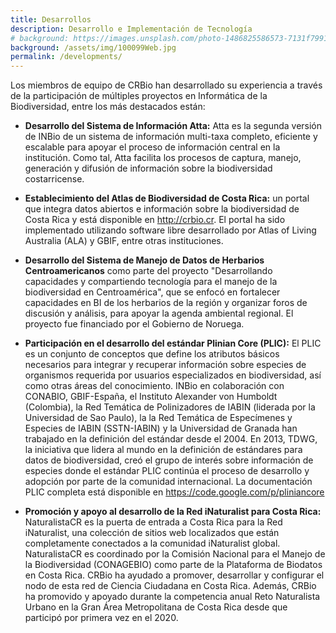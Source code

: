 ```yaml
---
title: Desarrollos
description: Desarrollo e Implementación de Tecnología
# background: https://images.unsplash.com/photo-1486825586573-7131f7991bdd?auto=format&w=2000
background: /assets/img/100099Web.jpg
permalink: /developments/
---
```


Los miembros de equipo de CRBio han desarrollado su experiencia a través de la participación de múltiples proyectos en Informática de la Biodiversidad, entre los más destacados están:

- **Desarrollo del Sistema de Información Atta:** Atta es la segunda versión de INBio de un sistema de información multi-taxa completo, eficiente y escalable para apoyar el proceso de información central en la institución. Como tal, Atta facilita los procesos de captura, manejo, generación y difusión de información sobre la biodiversidad costarricense.

- **Establecimiento del Atlas de Biodiversidad de Costa Rica:** un portal que integra datos abiertos e información sobre la biodiversidad de Costa Rica y está disponible en http://crbio.cr. El portal ha sido implementado utilizando software libre desarrollado por Atlas of Living Australia (ALA) y GBIF, entre otras instituciones.

- **Desarrollo del Sistema de Manejo de Datos de Herbarios Centroamericanos** como parte del proyecto "Desarrollando capacidades y compartiendo tecnología para el manejo de la biodiversidad en Centroamérica", que se enfocó en fortalecer capacidades en BI de los herbarios de la región y organizar foros de discusión y análisis, para apoyar la agenda ambiental regional. El proyecto fue financiado por el Gobierno de Noruega.

- **Participación en el desarrollo del estándar Plinian Core (PLIC):** El PLIC es un conjunto de conceptos que define los atributos básicos necesarios para integrar y recuperar información sobre especies de organismos requerida por usuarios especializados en biodiversidad, así como otras áreas del conocimiento. INBio en colaboración con CONABIO, GBIF-España, el Instituto Alexander von Humboldt (Colombia), la Red Temática de Polinizadores de IABIN (liderada por la Universidad de Sao Paulo), la la Red Temática de Especímenes y Especies de IABIN (SSTN-IABIN) y la Universidad de Granada han trabajado en la definición del estándar desde el 2004. En 2013, TDWG, la iniciativa que lidera al mundo en la definición de estándares para datos de biodiversidad, creó el grupo de interés sobre información de especies donde el estándar PLIC continúa el proceso de desarrollo y adopción por parte de la comunidad internacional. La documentación PLIC completa está disponible en https://code.google.com/p/pliniancore

- **Promoción y apoyo al desarrollo de la Red iNaturalist para Costa Rica:** NaturalistaCR es la puerta de entrada a Costa Rica para la Red iNaturalist, una colección de sitios web localizados que están completamente conectados a la comunidad iNaturalist global. NaturalistaCR es coordinado por la Comisión Nacional para el Manejo de la Biodiversidad (CONAGEBIO) como parte de la Plataforma de Biodatos en Costa Rica. CRBio ha ayudado a promover, desarrollar y configurar el nodo de esta red de Ciencia Ciudadana en Costa Rica. Además, CRBio ha promovido y apoyado durante la competencia anual Reto Naturalista Urbano en la Gran Área Metropolitana de Costa Rica desde que participó por primera vez en el 2020.

